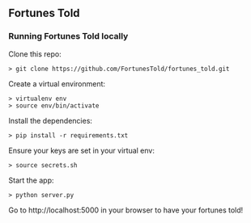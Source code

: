Fortunes Told
--------



### Running Fortunes Told locally

Clone this repo:
```
> git clone https://github.com/FortunesTold/fortunes_told.git
```

Create a virtual environment:
```
> virtualenv env
> source env/bin/activate
```

Install the dependencies:
```
> pip install -r requirements.txt
```

Ensure your keys are set in your virtual env:
```
> source secrets.sh
```

Start the app:
```
> python server.py
```

Go to http://localhost:5000 in your browser to have your fortunes told! 